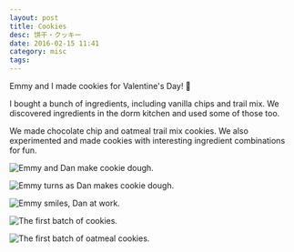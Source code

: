 ```yaml
---
layout: post
title: Cookies
desc: 饼干・クッキー
date: 2016-02-15 11:41
category: misc
tags:
---
```


Emmy and I made cookies for Valentine's Day! 🍪

I bought a bunch of ingredients, including vanilla chips and trail mix. We discovered ingredients in the dorm kitchen and used some of those too.

We made chocolate chip and oatmeal trail mix cookies. We also experimented and made cookies with interesting ingredient combinations for fun.

<p><img class="no-enlarge" src="{{ site.file }}/cookie1.png" alt="Emmy and Dan make cookie dough."></p>

<p><img class="no-enlarge" src="{{ site.file }}/cookie2.png" alt="Emmy turns as Dan makes cookie dough."></p>

<p><img class="no-enlarge" src="{{ site.file }}/cookie3.png" alt="Emmy smiles, Dan at work."></p>

<p><img class="no-enlarge" src="{{ site.file }}/cookie4.png" alt="The first batch of cookies."></p>

<p><img class="no-enlarge" src="{{ site.file }}/cookie5.png" alt="The first batch of oatmeal cookies."></p>
